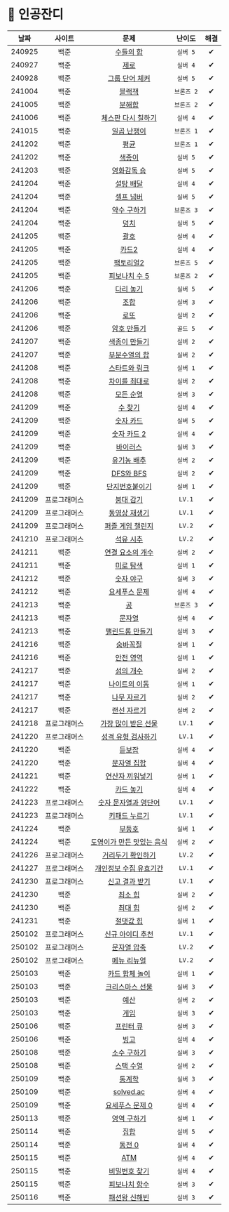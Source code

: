 # 🌱 인공잔디
|날짜|사이트|문제|난이도|해결|
|:---:|:---:|:---:|:---:|:---:|
|240925|백준|[수들의 합](https://www.acmicpc.net/problem/1789)|`실버 5`|✔|
|240927|백준|[제로](https://www.acmicpc.net/problem/10773)|`실버 4`|✔|
|240928|백준|[그룹 단어 체커](https://www.acmicpc.net/problem/1316)|`실버 5`|✔|
|241004|백준|[블랙잭](https://www.acmicpc.net/problem/2798)|`브론즈 2`|✔|
|241005|백준|[분해합](https://www.acmicpc.net/problem/2231)|`브론즈 2`|✔|
|241006|백준|[체스판 다시 칠하기](https://www.acmicpc.net/problem/1018)|`실버 4`|✔|
|241015|백준|[일곱 난쟁이](https://www.acmicpc.net/problem/2309)|`브론즈 1`|✔|
|241202|백준|[평균](https://www.acmicpc.net/problem/1546)|`브론즈 1`|✔|
|241202|백준|[색종이](https://www.acmicpc.net/problem/2563)|`실버 5`|✔|
|241203|백준|[영화감독 숌](https://www.acmicpc.net/problem/1436)|`실버 5`|✔|
|241204|백준|[설탕 배달](https://www.acmicpc.net/problem/2839)|`실버 4`|✔|
|241204|백준|[셀프 넘버](https://www.acmicpc.net/problem/4673)|`실버 5`|✔|
|241204|백준|[약수 구하기](https://www.acmicpc.net/problem/2501)|`브론즈 3`|✔|
|241204|백준|[덩치](https://www.acmicpc.net/problem/7568)|`실버 5`|✔|
|241205|백준|[괄호](https://www.acmicpc.net/problem/9012)|`실버 4`|✔|
|241205|백준|[카드2](https://www.acmicpc.net/problem/2164)|`실버 4`|✔|
|241205|백준|[팩토리얼2](https://www.acmicpc.net/problem/27433)|`브론즈 5`|✔|
|241205|백준|[피보나치 수 5](https://www.acmicpc.net/problem/10870)|`브론즈 2`|✔|
|241206|백준|[다리 놓기](https://www.acmicpc.net/problem/1010)|`실버 5`|✔|
|241206|백준|[조합](https://www.acmicpc.net/problem/2407)|`실버 3`|✔|
|241206|백준|[로또](https://www.acmicpc.net/problem/6603)|`실버 2`|✔|
|241206|백준|[암호 만들기](https://www.acmicpc.net/problem/1759)|`골드 5`|✔|
|241207|백준|[색종이 만들기](https://www.acmicpc.net/problem/2630)|`실버 2`|✔|
|241207|백준|[부분수열의 합](https://www.acmicpc.net/problem/1182)|`실버 2`|✔|
|241208|백준|[스타트와 링크](https://www.acmicpc.net/problem/14889)|`실버 1`|✔|
|241208|백준|[차이를 최대로](https://www.acmicpc.net/problem/10819)|`실버 2`|✔|
|241208|백준|[모든 순열](https://www.acmicpc.net/problem/10974)|`실버 3`|✔|
|241209|백준|[수 찾기](https://www.acmicpc.net/problem/1920)|`실버 4`|✔|
|241209|백준|[숫자 카드](https://www.acmicpc.net/problem/10815)|`실버 5`|✔|
|241209|백준|[숫자 카드 2](https://www.acmicpc.net/problem/10816)|`실버 4`|✔|
|241209|백준|[바이러스](https://www.acmicpc.net/problem/2606)|`실버 3`|✔|
|241209|백준|[유기농 배추](https://www.acmicpc.net/problem/1012)|`실버 2`|✔|
|241209|백준|[DFS와 BFS](https://www.acmicpc.net/problem/1260)|`실버 2`|✔|
|241209|백준|[단지번호붙이기](https://www.acmicpc.net/problem/2667)|`실버 1`|✔|
|241209|프로그래머스|[붕대 감기](https://school.programmers.co.kr/learn/courses/30/lessons/250137)|`LV.1`|✔|
|241209|프로그래머스|[동영상 재생기](https://school.programmers.co.kr/learn/courses/30/lessons/340213)|`LV.1`|✔|
|241209|프로그래머스|[퍼즐 게임 챌린지](https://school.programmers.co.kr/learn/courses/30/lessons/340212)|`LV.2`|✔|
|241210|프로그래머스|[석유 시추](https://school.programmers.co.kr/learn/courses/30/lessons/250136)|`LV.2`|✔|
|241211|백준|[연결 요소의 개수](https://www.acmicpc.net/problem/11724)|`실버 2`|✔|
|241211|백준|[미로 탐색](https://www.acmicpc.net/problem/2178)|`실버 1`|✔|
|241212|백준|[숫자 야구](https://www.acmicpc.net/problem/2503)|`실버 3`|✔|
|241212|백준|[요세푸스 문제](https://www.acmicpc.net/problem/1158)|`실버 4`|✔|
|241213|백준|[공](https://www.acmicpc.net/problem/1547)|`브론즈 3`|✔|
|241213|백준|[문자열](https://www.acmicpc.net/problem/1120)|`실버 4`|✔|
|241213|백준|[팰린드롬 만들기](https://www.acmicpc.net/problem/1213)|`실버 3`|✔|
|241216|백준|[숨바꼭질](https://www.acmicpc.net/problem/1697)|`실버 1`|✔|
|241216|백준|[안전 영역](https://www.acmicpc.net/problem/2468)|`실버 1`|✔|
|241217|백준|[섬의 개수](https://www.acmicpc.net/problem/4963)|`실버 2`|✔|
|241217|백준|[나이트의 이동](https://www.acmicpc.net/problem/7562)|`실버 1`|✔|
|241217|백준|[나무 자르기](https://www.acmicpc.net/problem/2805)|`실버 2`|✔|
|241217|백준|[랜선 자르기](https://www.acmicpc.net/problem/1654)|`실버 2`|✔|
|241218|프로그래머스|[가장 많이 받은 선물](https://school.programmers.co.kr/learn/courses/30/lessons/258712)|`LV.1`|✔|
|241220|프로그래머스|[성격 유형 검사하기](https://school.programmers.co.kr/learn/courses/30/lessons/118666)|`LV.1`|✔|
|241220|백준|[듣보잡](https://www.acmicpc.net/problem/1764)|`실버 4`|✔|
|241220|백준|[문자열 집합](https://www.acmicpc.net/problem/14425)|`실버 4`|✔|
|241221|백준|[연산자 끼워넣기](https://www.acmicpc.net/problem/14888)|`실버 1`|✔|
|241222|백준|[카드 놓기](https://www.acmicpc.net/problem/5568)|`실버 4`|✔|
|241223|프로그래머스|[숫자 문자열과 영단어](https://school.programmers.co.kr/learn/courses/30/lessons/81301)|`LV.1`|✔|
|241223|프로그래머스|[키패드 누르기](https://school.programmers.co.kr/learn/courses/30/lessons/67256)|`LV.1`|✔|
|241224|백준|[부등호](https://www.acmicpc.net/problem/2529)|`실버 1`|✔|
|241224|백준|[도영이가 만든 맛있는 음식](https://www.acmicpc.net/problem/2961)|`실버 2`|✔|
|241226|프로그래머스|[거리두기 확인하기](https://school.programmers.co.kr/learn/courses/30/lessons/81302)|`LV.2`|✔|
|241227|프로그래머스|[개인정보 수집 유효기간](https://school.programmers.co.kr/learn/courses/30/lessons/150370)|`LV.1`|✔|
|241230|프로그래머스|[신고 결과 받기](https://school.programmers.co.kr/learn/courses/30/lessons/92334)|`LV.1`|✔|
|241230|백준|[최소 힙](https://www.acmicpc.net/problem/1927)|`실버 2`|✔|
|241230|백준|[최대 힙](https://www.acmicpc.net/problem/11279)|`실버 2`|✔|
|241231|백준|[절댓값 힙](https://www.acmicpc.net/problem/11286)|`실버 1`|✔|
|250102|프로그래머스|[신규 아이디 추천](https://school.programmers.co.kr/learn/courses/30/lessons/72410)|`LV.1`|✔|
|250102|프로그래머스|[문자열 압축](https://school.programmers.co.kr/learn/courses/30/lessons/60057)|`LV.2`|✔|
|250102|프로그래머스|[메뉴 리뉴얼](https://school.programmers.co.kr/learn/courses/30/lessons/72411)|`LV.2`|✔|
|250103|백준|[카드 합체 놀이](https://www.acmicpc.net/problem/15903)|`실버 1`|✔|
|250103|백준|[크리스마스 선물](https://www.acmicpc.net/problem/14235)|`실버 3`|✔|
|250103|백준|[예산](https://www.acmicpc.net/problem/2512)|`실버 2`|✔|
|250103|백준|[게임](https://www.acmicpc.net/problem/1072)|`실버 3`|✔|
|250106|백준|[프린터 큐](https://www.acmicpc.net/problem/1966)|`실버 3`|✔|
|250106|백준|[빙고](https://www.acmicpc.net/problem/2578)|`실버 4`|✔|
|250108|백준|[소수 구하기](https://www.acmicpc.net/problem/1929)|`실버 3`|✔|
|250108|백준|[스택 수열](https://www.acmicpc.net/problem/1874)|`실버 2`|✔|
|250109|백준|[통계학](https://www.acmicpc.net/problem/2108)|`실버 3`|✔|
|250109|백준|[solved.ac](https://www.acmicpc.net/problem/18110)|`실버 4`|✔|
|250109|백준|[요세푸스 문제 0](https://www.acmicpc.net/problem/11866)|`실버 4`|✔|
|250113|백준|[영역 구하기](https://www.acmicpc.net/problem/2583)|`실버 1`|✔|
|250114|백준|[집합](https://www.acmicpc.net/problem/11723)|`실버 5`|✔|
|250114|백준|[동전 0](https://www.acmicpc.net/problem/11047)|`실버 4`|✔|
|250115|백준|[ATM](https://www.acmicpc.net/problem/11399)|`실버 4`|✔|
|250115|백준|[비밀번호 찾기](https://www.acmicpc.net/problem/17219)|`실버 4`|✔|
|250115|백준|[피보나치 함수](https://www.acmicpc.net/problem/1003)|`실버 3`|✔|
|250116|백준|[패션왕 신해빈](https://www.acmicpc.net/problem/9375)|`실버 3`|✔|
